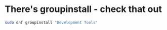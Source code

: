 # There's groupinstall - check that out 
```sh
sudo dnf groupinstall "Development Tools"
```                                                          
